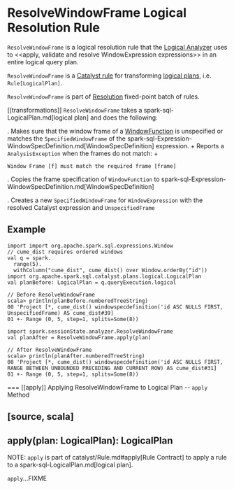 # ResolveWindowFrame Logical Resolution Rule

`ResolveWindowFrame` is a logical resolution rule that the [Logical Analyzer](../Analyzer.md) uses to <<apply, validate and resolve WindowExpression expressions>> in an entire logical query plan.

`ResolveWindowFrame` is a [Catalyst rule](../catalyst/Rule.md) for transforming [logical plans](../logical-operators/LogicalPlan.md), i.e. `Rule[LogicalPlan]`.

`ResolveWindowFrame` is part of [Resolution](../Analyzer.md#Resolution) fixed-point batch of rules.

[[transformations]]
`ResolveWindowFrame` takes a spark-sql-LogicalPlan.md[logical plan] and does the following:

. Makes sure that the window frame of a [WindowFunction](../expressions/WindowFunction.md) is unspecified or matches the `SpecifiedWindowFrame` of the spark-sql-Expression-WindowSpecDefinition.md[WindowSpecDefinition] expression.
+
Reports a `AnalysisException` when the frames do not match:
+
```text
Window Frame [f] must match the required frame [frame]
```

. Copies the frame specification of `WindowFunction` to spark-sql-Expression-WindowSpecDefinition.md[WindowSpecDefinition]

. Creates a new `SpecifiedWindowFrame` for `WindowExpression` with the resolved Catalyst expression and `UnspecifiedFrame`

## Example

```text
import import org.apache.spark.sql.expressions.Window
// cume_dist requires ordered windows
val q = spark.
  range(5).
  withColumn("cume_dist", cume_dist() over Window.orderBy("id"))
import org.apache.spark.sql.catalyst.plans.logical.LogicalPlan
val planBefore: LogicalPlan = q.queryExecution.logical

// Before ResolveWindowFrame
scala> println(planBefore.numberedTreeString)
00 'Project [*, cume_dist() windowspecdefinition('id ASC NULLS FIRST, UnspecifiedFrame) AS cume_dist#39]
01 +- Range (0, 5, step=1, splits=Some(8))

import spark.sessionState.analyzer.ResolveWindowFrame
val planAfter = ResolveWindowFrame.apply(plan)

// After ResolveWindowFrame
scala> println(planAfter.numberedTreeString)
00 'Project [*, cume_dist() windowspecdefinition('id ASC NULLS FIRST, RANGE BETWEEN UNBOUNDED PRECEDING AND CURRENT ROW) AS cume_dist#31]
01 +- Range (0, 5, step=1, splits=Some(8))
```

=== [[apply]] Applying ResolveWindowFrame to Logical Plan -- `apply` Method

[source, scala]
----
apply(plan: LogicalPlan): LogicalPlan
----

NOTE: `apply` is part of catalyst/Rule.md#apply[Rule Contract] to apply a rule to a spark-sql-LogicalPlan.md[logical plan].

`apply`...FIXME
